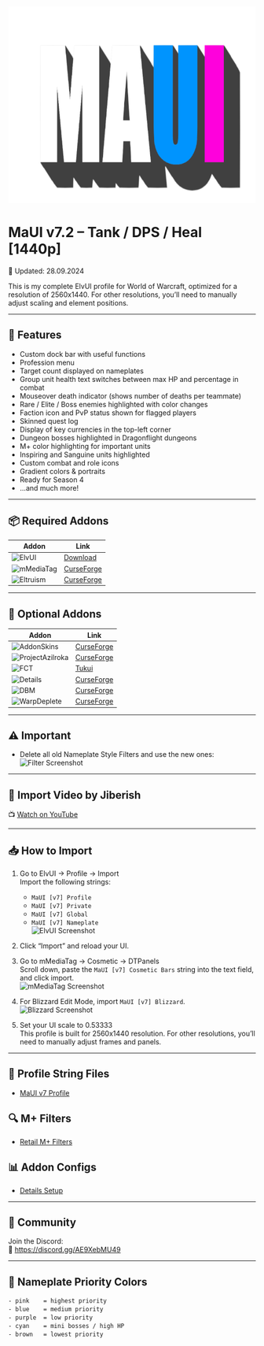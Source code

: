 <p align="center">
  <img width="800" height="400" src="https://github.com/mBlinkii/MaUI-ElvUI-Profile-Strings/blob/main/mauilogo.png" alt="MaUI Logo">
</p>

# MaUI v7.2 – Tank / DPS / Heal [1440p]  
📅 Updated: 28.09.2024

This is my complete ElvUI profile for World of Warcraft, optimized for a resolution of 2560x1440. For other resolutions, you’ll need to manually adjust scaling and element positions.

---

## 🔧 Features

- Custom dock bar with useful functions  
- Profession menu  
- Target count displayed on nameplates  
- Group unit health text switches between max HP and percentage in combat  
- Mouseover death indicator (shows number of deaths per teammate)  
- Rare / Elite / Boss enemies highlighted with color changes  
- Faction icon and PvP status shown for flagged players  
- Skinned quest log  
- Display of key currencies in the top-left corner  
- Dungeon bosses highlighted in Dragonflight dungeons  
- M+ color highlighting for important units  
- Inspiring and Sanguine units highlighted  
- Custom combat and role icons  
- Gradient colors & portraits  
- Ready for Season 4  
- ...and much more!

---

## 📦 Required Addons

| Addon | Link |
|-------|------|
| ![ElvUI](https://img.shields.io/badge/Addon-ElvUI-orange) | [Download](https://www.tukui.org/download.php?ui=elvui) |
| ![mMediaTag](https://img.shields.io/badge/Addon-mMediaTag-blueviolet) | [CurseForge](https://www.curseforge.com/wow/addons/elvui_mmediatag) |
| ![Eltruism](https://img.shields.io/badge/Addon-Eltruism-blue) | [CurseForge](https://www.curseforge.com/wow/addons/elvui-eltruism) |

---

## 🧩 Optional Addons

| Addon | Link |
|-------|------|
| ![AddonSkins](https://img.shields.io/badge/Addon-AddonSkins-blue) | [CurseForge](https://www.curseforge.com/wow/addons/addonskins) |
| ![ProjectAzilroka](https://img.shields.io/badge/Addon-ProjectAzilroka-blue) | [CurseForge](https://www.curseforge.com/wow/addons/projectazilroka) |
| ![FCT](https://img.shields.io/badge/Addon-FCT-red) | [Tukui](https://www.tukui.org/addons.php?id=137) |
| ![Details](https://img.shields.io/badge/Addon-Details-lightgrey) | [CurseForge](https://www.curseforge.com/wow/addons/details) |
| ![DBM](https://img.shields.io/badge/Addon-DBM-brightgreen) | [CurseForge](https://www.curseforge.com/wow/addons/deadly-boss-mods) |
| ![WarpDeplete](https://img.shields.io/badge/Addon-WarpDeplete-red) | [CurseForge](https://www.curseforge.com/wow/addons/warpdeplete) |

---

## ⚠️ Important

- Delete all old Nameplate Style Filters and use the new ones:  
  ![Filter Screenshot](https://github.com/mBlinkii/MaUI-ElvUI-Profile-Strings/blob/main/Screenshots/filter.png)

---

## 🎥 Import Video by Jiberish  
📺 [Watch on YouTube](https://www.youtube.com/watch?v=plOL8e279og&t=7s)

---

## 📥 How to Import

1. Go to ElvUI → Profile → Import  
   Import the following strings:
   - `MaUI [v7] Profile`
   - `MaUI [v7] Private`
   - `MaUI [v7] Global`
   - `MaUI [v7] Nameplate`  
   ![ElvUI Screenshot](https://github.com/mBlinkii/MaUI-ElvUI-Profile-Strings/blob/main/Screenshots/elvui.png)

2. Click “Import” and reload your UI.

3. Go to mMediaTag → Cosmetic → DTPanels  
   Scroll down, paste the `MaUI [v7] Cosmetic Bars` string into the text field, and click import.  
   ![mMediaTag Screenshot](https://github.com/mBlinkii/MaUI-ElvUI-Profile-Strings/blob/main/Screenshots/mmt.png)

4. For Blizzard Edit Mode, import `MaUI [v7] Blizzard`.  
   ![Blizzard Screenshot](https://github.com/mBlinkii/MaUI-ElvUI-Profile-Strings/blob/main/Screenshots/wow.png)

5. Set your UI scale to 0.53333  
   This profile is built for 2560x1440 resolution. For other resolutions, you’ll need to manually adjust frames and panels.

---

## 📁 Profile String Files

- [MaUI v7 Profile](https://github.com/mBlinkii/MaUI-ElvUI-Profile-Strings/tree/main/v7)

## 🔍 M+ Filters

- [Retail M+ Filters](https://github.com/mBlinkii/MaUI-ElvUI-Profile-Strings/tree/main/M%2B%20Stuff)

## 📊 Addon Configs

- [Details Setup](https://github.com/mBlinkii/MaUI-ElvUI-Profile-Strings/blob/main/v7/MaUI%20Details.txt)

---

## 💬 Community

Join the Discord:  
🔗 https://discord.gg/AE9XebMU49

---

## 🎨 Nameplate Priority Colors

```bash
- pink    = highest priority
- blue    = medium priority
- purple  = low priority
- cyan    = mini bosses / high HP
- brown   = lowest priority
